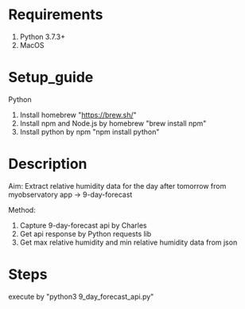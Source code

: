 # Requirements
1. Python 3.7.3+
2. MacOS

# Setup_guide
Python
1. Install homebrew                     "https://brew.sh/"
2. Install npm and Node.js by homebrew  "brew install npm"
3. Install python by npm                "npm install python"

# Description
Aim:
Extract relative humidity data for the day after tomorrow from myobservatory app -> 9-day-forecast

Method:  
1. Capture 9-day-forecast api by Charles
2. Get api response by Python requests lib
3. Get max relative humidity and min relative humidity data from json

# Steps
execute by "python3 9_day_forecast_api.py"

